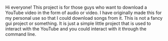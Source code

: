 Hi everyone! This project is for those guys who want to download a YouTube video in the form of audio or video. I have originally made this for my personal use so that I could download songs from it.
This is not a fancy gui project or something. It is just a simple little project that is used to interact with the YouTube and you could interact with it through the command line.
